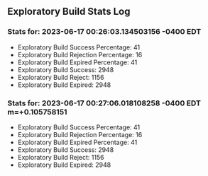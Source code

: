 Exploratory Build Stats Log
---------------------------

### Stats for: 2023-06-17 00:26:03.134503156 -0400 EDT

 - Exploratory Build Success Percentage: 41
 - Exploratory Build Rejection Percentage: 16
 - Exploratory Build Expired Percentage: 41
 - Exploratory Build Success: 2948
 - Exploratory Build Reject: 1156
 - Exploratory Build Expired: 2948

### Stats for: 2023-06-17 00:27:06.018108258 -0400 EDT m=+0.105758151

 - Exploratory Build Success Percentage: 41
 - Exploratory Build Rejection Percentage: 16
 - Exploratory Build Expired Percentage: 41
 - Exploratory Build Success: 2948
 - Exploratory Build Reject: 1156
 - Exploratory Build Expired: 2948

